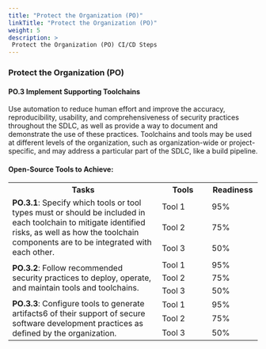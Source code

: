```yaml
---
title: "Protect the Organization (PO)"
linkTitle: "Protect the Organization (PO)"
weight: 5
description: >
 Protect the Organization (PO) CI/CD Steps
---
```



### Protect the Organization (PO)

#### PO.3 Implement Supporting Toolchains

Use automation to reduce human effort and improve the accuracy, reproducibility, usability, and comprehensiveness of security practices throughout the SDLC, as well as provide a way to document and demonstrate the use of these practices. Toolchains and tools may be used at different levels of the organization, such as organization-wide or project-specific, and may address a particular part of the SDLC, like a build pipeline.

#### Open-Source Tools to Achieve:

<table style="width:100%">
    <tr>
        <th style="width: 60%">Tasks</th>
        <th style="width: 20%">Tools</th>
        <th style="width: 20%">Readiness</th>
    </tr>
    <tr>
        <td rowspan="3"><strong>PO.3.1</strong>: Specify which tools or tool types must or should be included in each toolchain to mitigate identified risks, as well as how the toolchain components are to be integrated with each other.</td>
        <td>Tool 1</td>
        <td>95%</td>
    </tr>
    <tr>
        <td>Tool 2</td>
        <td>75%</td>
    </tr>
    <tr>
        <td>Tool 3</td>
        <td>50%</td>
    </tr>
    <tr>
        <td rowspan="3"><strong>PO.3.2</strong>: Follow recommended security practices to deploy, operate, and maintain tools and toolchains.</td>
        <td>Tool 1</td>
        <td>95%</td>
    </tr>
    <tr>
        <td>Tool 2</td>
        <td>75%</td>
    </tr>
    <tr>
        <td>Tool 3</td>
        <td>50%</td>
    </tr>
     <tr>
        <td rowspan="3"><strong>PO.3.3</strong>: Configure tools to generate artifacts6 of their support of secure software development practices as defined by the organization.</td>
        <td>Tool 1</td>
        <td>95%</td>
    </tr>
    <tr>
        <td>Tool 2</td>
        <td>75%</td>
    </tr>
    <tr>
        <td>Tool 3</td>
        <td>50%</td>
    </tr>
</table>

<br />
